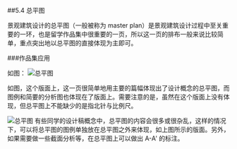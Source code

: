 ##5.4 总平图

景观建筑设计的总平图（一般被称为 master plan）是景观建筑设计过程中至关重要的一环，也是留学作品集中很重要的一页，所以这一页的排布一般来说比较简单，重点突出地以总平图的直接体现为主即可。





###作品集应用

如图：
![总平图](http://kitpic.makebi.net/la/lakit-08.jpg)

如图，这个版面上，这一页很简单地用主要的篇幅体现出了设计概念的总平图，而图例和简要的分析图也体现在了版面上。需要注意的是，虽然在这个版面上没有体现，但总平图上不能缺少的是指北针与比例尺。


![总平图](http://kitpic.makebi.net/la/lakit-09.jpg)
有些同学的设计稿概念中，总平图的内容会很多或很杂乱，这样的情况下，可以将总平图的图例单独放在总平图之外来体现，如上图所示的版面。另外，如果需要做一些截面分析等，在总平图上可以做出 A-A' 的标注。
